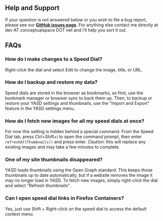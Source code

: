 ## Help and Support

If your question is not answered below or you wish to file a bug report, please see our **[GitHub issues page](https://github.com/conceptualspace/yet-another-speed-dial/issues)**. For anything else contact me directly at dev AT conceptualspace DOT net and I’ll help you sort it out.

## FAQs

### How do I make changes to a Speed Dial?
Right-click the dial and select Edit to change the image, title, or URL.

### How do I backup and restore my data?
Speed dials are stored in the browser as bookmarks, so first, use the bookmark manager or browser sync to back them up. Then, to backup or restore your YASD settings and thumbnails, use the "Import and Export" feature in the YASD settings menu.

### How do I fetch new images for all my speed dials at once?
For now this setting is hidden behind a special command. From the Speed Dial tab, press Ctrl+Shift+i to open the command prompt, then enter `refreshAllThumbnails()` and press enter. *Caution*: this will replace any existing images and may take a few minutes to complete.

### One of my site thumbnails disappeared?
YASD loads thumbnails using the Open Graph standard. This keeps those thumbnails up to date automatically, but if a website removes the image it may no longer load in YASD. To fetch new images, simply right-click the dial and select "Refresh thumbnails".

### Can I open speed dial links in Firefox Containers?
Yes, just use Shift + Right-click on the speed dial to access the default context menu.
